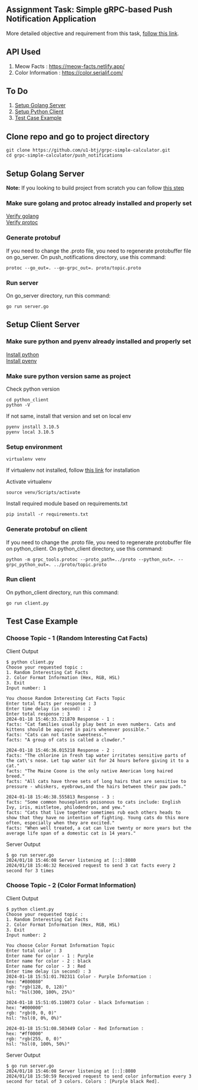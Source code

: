 ## **Assignment Task: Simple gRPC-based Push Notification Application**

More detailed objective and requirement from this task, [follow this link](https://github.com/herizsh/btj-forecast/blob/main/README.md).  

## API Used
1. Meow Facts : https://meow-facts.netlify.app/
2. Color Information : https://color.serialif.com/

## To Do
1. [Setup Golang Server](https://github.com/u1-btj/grpc-simple-calculator/tree/main/push_notifications#setup-golang-server)
2. [Setup Python Client](https://github.com/u1-btj/grpc-simple-calculator/tree/main/push_notifications#setup-python-client)
3. [Test Case Example](https://github.com/u1-btj/grpc-simple-calculator/tree/main/push_notifications#test-case-example)

## Clone repo and go to project directory
    git clone https://github.com/u1-btj/grpc-simple-calculator.git
    cd grpc-simple-calculator/push_notifications

## Setup Golang Server
**Note:** If you looking to build project from scratch you can follow [this step](https://github.com/u1-btj/grpc-simple-calculator/tree/main/grpc_calculator#how-to-build-this-project-from-scratch)  


### Make sure golang and protoc already installed and properly set
[Verify golang](https://github.com/u1-btj/grpc-simple-calculator/tree/main/grpc_calculator#make-sure-golang-already-installed-and-properly-set)  
[Verify protoc](https://github.com/u1-btj/grpc-simple-calculator/tree/main/grpc_calculator#make-sure-protocol-buffer-compiler-protoc-already-installed-and-properly-set)  

### Generate protobuf
If you need to change the .proto file, you need to regenerate protobuffer file on go_server. On push_notifications directory, use this command:

    protoc --go_out=. --go-grpc_out=. proto/topic.proto

### Run server
On go_server directory, run this command:
    
    go run server.go

## Setup Client Server
### Make sure python and pyenv already installed and properly set
[Install python](https://wiki.python.org/moin/BeginnersGuide/Download)  
[Install pyenv](https://github.com/pyenv/pyenv?tab=readme-ov-file#installation)

### Make sure python version same as project
Check python version
    
    cd python_client
    python -V

If not same, install that version and set on local env

    pyenv install 3.10.5
    pyenv local 3.10.5

### Setup environment

    virtualenv venv

If virtualenv not installed, follow [this link](https://virtualenv.pypa.io/en/latest/installation.html) for installation  

Activate virtualenv

    source venv/Scripts/activate

Install required module based on requirements.txt

    pip install -r requirements.txt

### Generate protobuf on client
If you need to change the .proto file, you need to regenerate protobuffer file on python_client. On python_client directory, use this command:

    python -m grpc_tools.protoc --proto_path=../proto --python_out=. --grpc_python_out=. ../proto/topic.proto

### Run client
On python_client directory, run this command:
    
    go run client.py

## Test Case Example
### Choose Topic - 1 (Random Interesting Cat Facts)
Client Output

    $ python client.py
    Choose your requested topic :
    1. Random Interesting Cat Facts
    2. Color Format Information (Hex, RGB, HSL)
    3. Exit
    Input number: 1

    You choose Random Interesting Cat Facts Topic
    Enter total facts per response : 3
    Enter time delay (in second) : 2
    Enter total response : 3
    2024-01-18 15:46:33.721870 Response - 1 :
    facts: "Cat families usually play best in even numbers. Cats and kittens should be aquired in pairs whenever possible."
    facts: "Cats can not taste sweetness."
    facts: "A group of cats is called a clowder."

    2024-01-18 15:46:36.015218 Response - 2 :
    facts: "The chlorine in fresh tap water irritates sensitive parts of the cat\'s nose. Let tap water sit for 24 hours before giving it to a cat."
    facts: "The Maine Coone is the only native American long haired breed."
    facts: "All cats have three sets of long hairs that are sensitive to pressure - whiskers, eyebrows,and the hairs between their paw pads."      

    2024-01-18 15:46:38.555813 Response - 3 :
    facts: "Some common houseplants poisonous to cats include: English Ivy, iris, mistletoe, philodendron, and yew."
    facts: "Cats that live together sometimes rub each others heads to show that they have no intention of fighting. Young cats do this more often, especially when they are excited."
    facts: "When well treated, a cat can live twenty or more years but the average life span of a domestic cat is 14 years."

Server Output

    $ go run server.go
    2024/01/18 15:46:08 Server listening at [::]:8080
    2024/01/18 15:46:32 Received request to send 3 cat facts every 2 second for 3 times

### Choose Topic - 2 (Color Format Information)
Client Output

    $ python client.py
    Choose your requested topic :
    1. Random Interesting Cat Facts
    2. Color Format Information (Hex, RGB, HSL)
    3. Exit
    Input number: 2

    You choose Color Format Information Topic
    Enter total color : 3
    Enter name for color - 1 : Purple
    Enter name for color - 2 : black
    Enter name for color - 3 : Red
    Enter time delay (in second) : 3
    2024-01-18 15:51:01.702311 Color - Purple Information :
    hex: "#800080"
    rgb: "rgb(128, 0, 128)"
    hsl: "hsl(300, 100%, 25%)"

    2024-01-18 15:51:05.110073 Color - black Information :
    hex: "#000000"
    rgb: "rgb(0, 0, 0)"
    hsl: "hsl(0, 0%, 0%)"

    2024-01-18 15:51:08.503449 Color - Red Information :
    hex: "#ff0000"
    rgb: "rgb(255, 0, 0)"
    hsl: "hsl(0, 100%, 50%)"

Server Output

    $ go run server.go
    2024/01/18 15:46:08 Server listening at [::]:8080
    2024/01/18 15:50:59 Received request to send color information every 3 second for total of 3 colors. Colors : [Purple black Red].
